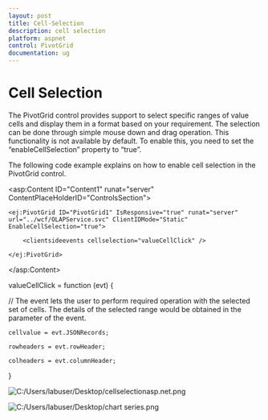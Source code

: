 ```yaml
---
layout: post
title: Cell-Selection
description: cell selection
platform: aspnet
control: PivotGrid
documentation: ug
---
```


# Cell Selection

The PivotGrid control provides support to select specific ranges of value cells and display them in a format based on your requirement. The selection can be done through simple mouse down and drag operation. This functionality is not available by default. To enable this, you need to set the “enableCellSelection” property to “true”.

The following code example explains on how to enable cell selection in the PivotGrid control.

<asp:Content ID="Content1" runat="server" ContentPlaceHolderID="ControlsSection">

    <ej:PivotGrid ID="PivotGrid1" IsResponsive="true" runat="server" url="../wcf/OLAPService.svc" ClientIDMode="Static" EnableCellSelection="true">

        <clientsideevents cellselection="valueCellClick" />

    </ej:PivotGrid>

</asp:Content>



valueCellClick = function (evt) { 

// The event lets the user to perform required operation with the selected set of cells. The details of the selected range would be obtained in the parameter of the event.

    cellvalue = evt.JSONRecords;

    rowheaders = evt.rowHeader;

    colheaders = evt.columnHeader;

}

 ![C:/Users/labuser/Desktop/cellselectionasp.net.png](Cell-Selection_images/Cell-Selection_img1.png) 



 ![C:/Users/labuser/Desktop/chart series.png](Cell-Selection_images/Cell-Selection_img2.png) 







